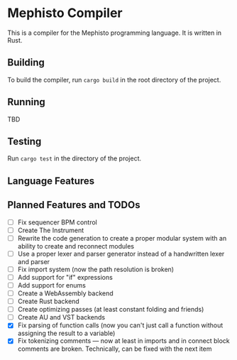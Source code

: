# Mephisto Compiler

This is a compiler for the Mephisto programming language. It is written in Rust.

## Building

To build the compiler, run `cargo build` in the root directory of the project.

## Running

TBD

## Testing

Run `cargo test` in the directory of the project.

## Language Features

## Planned Features and TODOs

* [ ] Fix sequencer BPM control
* [ ] Create The Instrument
* [ ] Rewrite the code generation to create a proper modular system with an ability to create and reconnect modules
* [ ] Use a proper lexer and parser generator instead of a handwritten lexer and parser
* [ ] Fix import system (now the path resolution is broken)
* [ ] Add support for "if" expressions
* [ ] Add support for enums
* [ ] Create a WebAssembly backend
* [ ] Create Rust backend
* [ ] Create optimizing passes (at least constant folding and friends)
* [ ] Create AU and VST backends
* [x] Fix parsing of function calls (now you can't just call a function without assigning the result to a variable)
* [x] Fix tokenizing comments — now at least in imports and in connect block comments are broken. Technically, can be fixed with the next item
